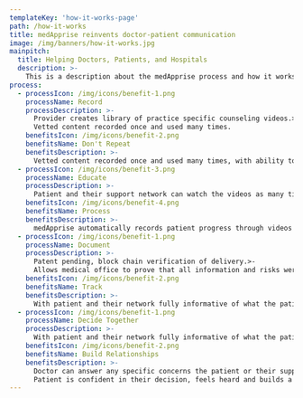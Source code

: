 ```yaml
---
templateKey: 'how-it-works-page'
path: /how-it-works
title: medApprise reinvents doctor-patient communication
image: /img/banners/how-it-works.jpg
mainpitch:
  title: Helping Doctors, Patients, and Hospitals
  description: >-
    This is a description about the medApprise process and how it works. It's really important to be able to explain the process in a way that makes sense to doctors. One big fear that we have is that doctors are not very open to the suggestion that something in their practice could be improved so it's important to be very careful in the way that we word things.
process:
  - processIcon: /img/icons/benefit-1.png
    processName: Record
    processDescription: >-
      Provider creates library of practice specific counseling videos.>-
      Vetted content recorded once and used many times.
    benefitsIcon: /img/icons/benefit-2.png
    benefitsName: Don't Repeat
    benefitsDescription: >-
      Vetted content recorded once and used many times, with ability to include records in different languages to support multilingual patients.
  - processIcon: /img/icons/benefit-3.png
    processName: Educate
    processDescription: >-
      Patient and their support network can watch the videos as many times as they like to ensure their understanding, all without needing additional face time with the doctor.
    benefitsIcon: /img/icons/benefit-4.png
    benefitsName: Process
    benefitsDescription: >-
      medApprise automatically records patient progress through videos and lets them communicate to the doctor they might be having issues understanding a specific video.
  - processIcon: /img/icons/benefit-1.png
    processName: Document
    processDescription: >-
      Patent pending, block chain verification of delivery.>-
      Allows medical office to prove that all information and risks were communicated in case of malpractice.
    benefitsIcon: /img/icons/benefit-2.png
    benefitsName: Track
    benefitsDescription: >-
      With patient and their network fully informative of what the patient will be going through, doctor and patient can proceed to true shared decision making and informed consent.
  - processIcon: /img/icons/benefit-1.png
    processName: Decide Together
    processDescription: >-
      With patient and their network fully informative of what the patient will be going through, doctor and patient can proceed to true shared decision making and informed consent.
    benefitsIcon: /img/icons/benefit-2.png
    benefitsName: Build Relationships
    benefitsDescription: >-
      Doctor can answer any specific concerns the patient or their support network may have.>-
      Patient is confident in their decision, feels heard and builds a relationship with the doctor.
---
```

